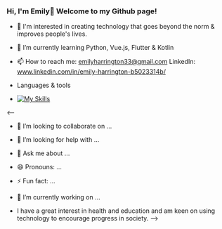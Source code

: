 ### Hi, I'm Emily👋 Welcome to my Github page!

- 👀 I'm interested in creating technology that goes beyond the norm & improves people's lives. 
- 🌱 I’m currently learning Python, Vue.js, Flutter & Kotlin
- 📫 How to reach me: emilyharrington33@gmail.com LinkedIn: www.linkedin.com/in/emily-harrington-b5023314b/

- Languages & tools
- [![My Skills](https://skillicons.dev/icons?i=js,html,css,angular,docker,gcp,gitlab,MongoDB,nestjs,MySQL,nodejs,obsidian,postman,postgres,react,regex,ruby,vscode)](https://skillicons.dev)

<--
- 👯 I’m looking to collaborate on ...
- 🤔 I’m looking for help with ...
- 💬 Ask me about ...
- 😄 Pronouns: ...
- ⚡ Fun fact: ...
- 🔭 I’m currently working on ...

- I have a great interest in health and education and am keen on using technology to encourage progress in society.
-->
